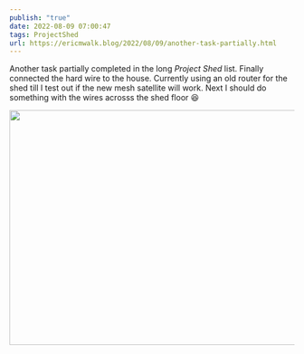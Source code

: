 ```yaml
---
publish: "true"
date: 2022-08-09 07:00:47
tags: ProjectShed
url: https://ericmwalk.blog/2022/08/09/another-task-partially.html
---
```


Another task partially completed in the long *Project Shed* list. Finally connected the hard wire to the house. Currently using an old router for the shed till I test out if the new mesh satellite will work. Next I should do something with the wires acrosss the shed floor 😆


<img src="uploads/2022/e9a9c5f76e.png" width="600" height="415" alt="" />